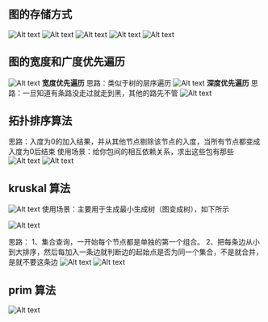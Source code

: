 ## 图的存储方式
![Alt text](image.png)
![Alt text](image-1.png)
![Alt text](image-2.png)
![Alt text](image-3.png)
![Alt text](image-5.png)

## 图的宽度和广度优先遍历
![Alt text](image-4.png)
**宽度优先遍历**
思路：类似于树的层序遍历
![Alt text](image-6.png)
**深度优先遍历**
思路：一旦知道有条路没走过就走到黑，其他的路先不管
![Alt text](image-7.png)

## 拓扑排序算法
思路：入度为0的加入结果，并从其他节点剔除该节点的入度，当所有节点都变成入度为0后结束
使用场景：给你包间的相互依赖关系，求出这些包有那些
![Alt text](image-8.png)
![Alt text](image-9.png)

## kruskal 算法 
![Alt text](image-10.png)
使用场景：主要用于生成最小生成树（图变成树），如下所示

![Alt text](image-11.png)

思路：
1、集合查询，一开始每个节点都是单独的第一个组合。
2、把每条边从小到大排序，然后每加入一条边就判断边的起始点是否为同一个集合，不是就合并，是就不要这条边
![Alt text](image-13.png)
![Alt text](image-12.png)

## prim 算法
![Alt text](image-14.png)